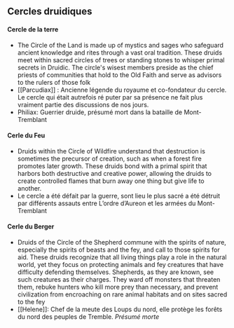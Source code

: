 ## Cercles druidiques
#### Cercle de la terre
- The Circle of the Land is made up of mystics and sages who safeguard ancient knowledge and rites through a vast oral tradition. These druids meet within sacred circles of trees or standing stones to whisper primal secrets in Druidic. The circle's wisest members preside as the chief priests of communities that hold to the Old Faith and serve as advisors to the rulers of those folk 
- [[Parcudiax]] : Ancienne légende du royaume et co-fondateur du cercle. Le cercle qui était autrefois ré puter par sa présence ne fait plus vraiment partie des discussions de nos jours.
- Philiax: Guerrier druide, présumé mort dans la bataille de Mont-Tremblant

#### Cerle du Feu
- Druids within the Circle of Wildfire understand that destruction is sometimes the precursor of creation, such as when a forest fire promotes later growth. These druids bond with a primal spirit that harbors both destructive and creative power, allowing the druids to create controlled flames that burn away one thing but give life to another. 
- Le cercle a été défait par la guerre, sont lieu le plus sacré a été détruit par différents assauts entre L’ordre d’Aureon et les armées du Mont-Tremblant

#### Cerle du Berger
- Druids of the Circle of the Shepherd commune with the spirits of nature, especially the spirits of beasts and the fey, and call to those spirits for aid. These druids recognize that all living things play a role in the natural world, yet they focus on protecting animals and fey creatures that have difficulty defending themselves. Shepherds, as they are known, see such creatures as their charges. They ward off monsters that threaten them, rebuke hunters who kill more prey than necessary, and prevent civilization from encroaching on rare animal habitats and on sites sacred to the fey
- [[Helene]]: Chef de la meute des Loups du nord, elle protège les forêts du nord des peuples de Tremble. *Présumé morte*


